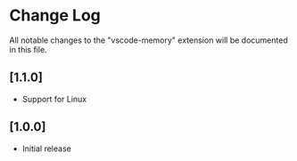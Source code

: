 # Change Log
All notable changes to the "vscode-memory" extension will be documented in this file.

## [1.1.0]
- Support for Linux

## [1.0.0]
- Initial release